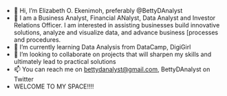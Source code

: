 - 👋 Hi, I’m Elizabeth O. Ekenimoh, preferably @BettyDAnalyst
- 👀 I am a Business Analyst, Financial ANalyst, Data Analyst and Investor Relations Officer. I am interested in assisting businesses build innovative solutions, analyze and visualize data, and advance business [processes and procedures.
- 🌱 I’m currently learning Data Analysis from DataCamp, DigiGirl
- 💞️ I’m looking to collaborate on projects that will sharpen my skills and ultimately lead to practical solutions
- 📫 You can reach me on bettydanalyst@gmail.com, BettyDAnalyst on Twitter
- WELCOME TO MY SPACE!!!!

<!---
BettyDAnalyst/BettyDAnalyst is a ✨ special ✨ repository because its `README.md` (this file) appears on your GitHub profile.
You can click the Preview link to take a look at your changes.
--->
